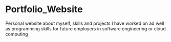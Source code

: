 # Portfolio_Website

Personal website about myself, skills and projects I have worked on ad well as programming skills for future employers in software engineering or cloud computing 
